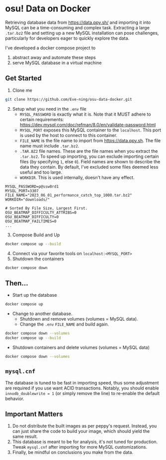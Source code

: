 # osu! Data on Docker

Retrieving database data from https://data.ppy.sh/ and importing it into MySQL can be a time-consuming and complex task.
Extracting a large `.tar.bz2` file and setting up a new MySQL installation can pose challenges, particularly for
developers eager to quickly explore the data.

I've developed a docker compose project to

1) abstract away and automate these steps
2) serve MySQL database in a virtual machine

## Get Started

1) Clone me

```bash
git clone https://github.com/Eve-ning/osu-data-docker.git
```

2) Setup what you need in the `.env` file
    - `MYSQL_PASSWORD` is exactly what it is. Note that it MUST adhere to certain requirements:
      https://dev.mysql.com/doc/refman/8.0/en/validate-password.html
    - `MYSQL_PORT` exposes this MySQL container to the `localhost`. This port is used by the host to connect to
      this container.
    - `FILE_NAME` is the file name to import from https://data.ppy.sh. The file name must include `.tar.bz2`.
    - `.TAR.BZ2` file names. These are the file names when you extract the `.tar.bz2`. To speed up importing,
      you can exclude importing certain files (by specifying `1`, else `0`).
      Field names are shown to describe the data they contain.
      By default, I've excluded some files deemed less useful and too large.
    - `WORKDIR`. This is used internally, doesn't have any effect.

```dotenv
MYSQL_PASSWORD=p@ssw0rd1
MYSQL_PORT=3307
FILE_NAME="2023_06_01_performance_catch_top_1000.tar.bz2"
WORKDIR="downloads/"

# Sorted By File Size, Largest First.
OSU_BEATMAP_DIFFICULTY_ATTRIBS=0
OSU_BEATMAP_DIFFICULTY=0
OSU_BEATMAP_FAILTIMES=0
...
```

3) Compose Build and Up

```bash
docker compose up --build
```

4) Connect via your favorite tools on `localhost:<MYSQL_PORT>`
5) Shutdown the containers

```bash
docker compose down
```

## Then...

- Start up the database

```bash
docker compose up
```

- Change to another database.
  - Shutdown and remove volumes (volumes = MySQL data).
  - Change the `.env` `FILE_NAME` and build again.

```bash
docker compose down --volumes
docker compose up --build
```

- Shutdown containers and delete volumes (volumes = MySQL data)

```bash
docker compose down --volumes
```

## `mysql.cnf`

The database is tuned to be fast in importing speed, thus some adjustment are required if you use want
ACID transactions. Notably, you should enable `innodb_doublewrite = 1` (or simply remove the line) to
re-enable the default behavior.

## Important Matters

1) Do not distribute the built images as per peppy's request.
   Instead, you can just share the code to build your image, which should yield the same result.
2) This database is meant to be for analysis, it's not tuned for production. Tweak `mysql.cnf` after importing
   for more MySQL customizations.
3) Finally, be mindful on conclusions you make from the data.
